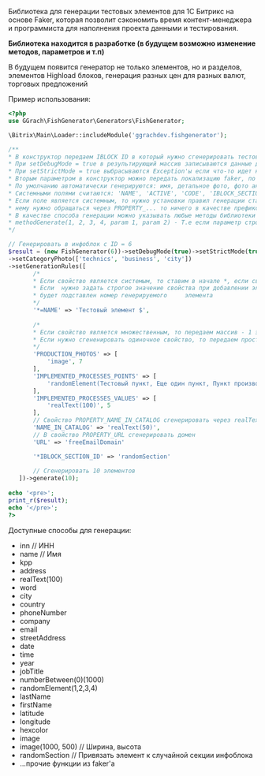 Библиотека для генерации тестовых элементов для 1С Битрикс на основе Faker, которая позволит сэкономить время контент-менеджера и программиста для наполнения проекта данными и тестирования.

**Библиотека находится в разработке (в будущем возможно изменение методов, параметров и т.п)**

В будущем появится генератор не только элементов, но и разделов, элементов Highload блоков, генерация разных цен для разных валют, торговых предложений  

Пример использования:

```php
<?php
use GGrach\FishGenerator\Generators\FishGenerator;

\Bitrix\Main\Loader::includeModule('ggrachdev.fishgenerator');

/** 
* В конструктор передаем IBLOCK ID в который нужно сгенерировать тестовый элемент
* При setDebugMode = true в результирующий массив записываются данные для генерации
* При setStrictMode = true выбрасываются Exception'ы если что-то идет не так
* Вторым параметром в конструктор можно передать локализацию faker, по умолчанию ru_RU
* По умолчанию автоматически генерируются: имя, детальное фото, фото анонса, детальный текст + текст анонса, символьный код
* Системными полями считаются: 'NAME', 'ACTIVE', 'CODE', 'IBLOCK_SECTION_ID', 'DETAIL_TEXT', 'PREVIEW_TEXT', 'SORT'
* Если поле является системным, то нужно установки правил генерации ставить * перед ним, если же свойство является дополнительно созданным и к 
* нему нужно обращаться через PROPERTY_... то ничего в качестве префикса ставить не нужно
* В качестве способа генерации можно указывать любые методы библиотеки faker и передать параметры через (param_1, param_2):
* methodGenerate(1, 2, 3, 4, param 1, param 2) - Т.е если параметр строка - то скобки не надо ставить, массивы пока нельзя передавать
*/

// Генерировать в инфоблок с ID = 6
$result = (new FishGenerator(6))->setDebugMode(true)->setStrictMode(true)
->setCategoryPhoto(['technics', 'business', 'city'])
->setGenerationRules([
       /*  
       * Если свойство является системым, то ставим в начале *, если свойство является дополнительным у инфоблока (Т.е PROPERTY_NAME), то не ставим  
       * Если  нужно задать строгое значение свойства при добавлении элементов, то ставим =, можно группировать: *=, =, *, при этом в $ 
       * будет подставлен номер генерируемого     элемента
       */  
       '*=NAME' => 'Тестовый элемент $',
       
       /*  
       * Если свойство является множественным, то передаем массив - 1 элемент массива задаем генератор (так же поддерживаются *, =), 2 элемент массива - кол-во элементов для генерации  
       * Если нужно сгененировать одиночное свойство, то передаем просто строку (в качестве значения)  
       */  
       'PRODUCTION_PHOTOS' => [
           'image', 7
       ],
       'IMPLEMENTED_PROCESSES_POINTS' => [
           'randomElement(Тестовый пункт, Еще один пункт, Пункт производства, Новый пункт, Пункт элемента, Тестовый процесс, Процесс производства, Новый процесс производства)', 5
       ],
       'IMPLEMENTED_PROCESSES_VALUES' => [
           'realText(100)', 5
       ],
       // Свойство PROPERTY_NAME_IN_CATALOG сгенерировать через realText
       'NAME_IN_CATALOG' => 'realText(50)',
       // В свойство PROPERTY_URL сгенерировать домен
       'URL' => 'freeEmailDomain'

       '*IBLOCK_SECTION_ID' => 'randomSection'
       
       // Сгенерировать 10 элементов
   ])->generate(10);
   
echo '<pre>';  
print_r($result);  
echo '</pre>';  
?>
```

Доступные способы для генерации:  
- inn // ИНН  
- name // Имя  
- kpp  
- address  
- realText(100)  
- word  
- city  
- country  
- phoneNumber  
- company  
- email  
- streetAddress  
- date  
- time  
- year  
- jobTitle  
- numberBetween(0)(1000)  
- randomElement(1,2,3,4)  
- lastName  
- firstName  
- latitude  
- longitude  
- hexcolor  
- image  
- image(1000, 500) // Ширина, высота  
- randomSection // Привязать элемент к случайной секции инфоблока
- ...прочие функции из faker'a
